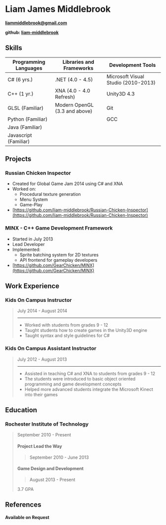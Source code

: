Liam James Middlebrook
===================
**[liammiddlebrook@gmail.com](mailto:liammiddlebrook@gmail.com)**

**github: [liam-middlebrook](https://github.com/liam-middlebrook)**

## Skills
| Programming Languages |    Libraries and Frameworks    |          Development Tools          |
| --------------------- | ------------------------------ | ----------------------------------- |
| C# (6 yrs.)           | .NET (4.0 - 4.5)               | Microsoft Visual Studio (2010-2013) |
| C++ (1 yr.)           | XNA (4.0 - 4.0 Refresh)        | Unity3D 4.3                         |
| GLSL (Familiar)       | Modern OpenGL (3.3 and above)  | Git                                 |
| Python (Familiar)     |                                | GCC                                 |
| Java (Familiar)       |                                |                                     |
| Javascript (Familiar) |                                |                                     |


## Projects
### Russian Chicken Inspector
* Created for Global Game Jam 2014 using C# and XNA
* Worked on:
  * Procedural texture generation
  * Menu System
  * Game-Play
* [https://github.com/liam-middlebrook/Russian-Chicken-Inspector](https://github.com/liam-middlebrook/Russian-Chicken-Inspector)

### MINX - C++ Game Development Framework
* Started in July 2013
* Lead Developer
* Implemented:
  * Sprite batching system for 2D textures
  * API frontend for gameplay developers
* [https://github.com/GearChicken/MINX](https://github.com/GearChicken/MINX)

## Work Experience
### Kids On Campus Instructor
> July 2014 - August 2014
>
> ------------------
> * Worked with students from grades 9 - 12
> * Taught students how to create games in the Unity3D engine
> * Taught syntax and style guidelines for C#

### Kids On Campus Assistant Instructor
> July 2012 - August 2013
>
> ------------------
> * Assisted in teaching C# and XNA to students from grades 9 - 12
> * The students were introduced to basic object oriented programming
>   and game development concepts
> * Helped more advanced students integrate the Microsoft Kinect
>   into their games

## Education
### Rochester Institute of Technology
> September 2010 - Present
>
> #### Project Lead the Way
>> September 2010 - June 2013
>
> #### Game Design and Development
>> August 2013 - Present
>
>3.7 GPA

## References
#### Available on Request
